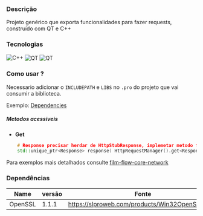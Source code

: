 ### Descrição

Projeto genérico que exporta funcionalidades para fazer requests, construído com QT e C++

### Tecnologias 

<div style="display: inline_block">
	<img alt="C++" src="https://img.shields.io/badge/C%2B%2B-00599C?style=for-the-badge&logo=c%2B%2B&logoColor=white"/>
	<img align="center" alt="QT" src="https://img.shields.io/badge/QT-00ff00?style=for-the-badge&logoColor=white" />
	<img align="center" alt="QT" src="https://img.shields.io/badge/QMAKE-0f246b?style=for-the-badge&logoColor=white" />
</div>

### Como usar ?

Necessario adicionar o `INCLUDEPATH` e `LIBS` no `.pro` do projeto que vai consumir a biblioteca.

Exemplo: [Dependencies]( https://github.com/luizh3/film-flow-core/blob/main/film-flow-core-dependencies.pri )

##### Metodos acessiveis 

- <b>Get</b>
```C++
	# Response precisar herdar de HttpStubResponse, implemetar metodo fromJson
	std::unique_ptr<Response> response( HttpRequestManager().get<Response>( URL,  requestParams ) )
```
Para exemplos mais detalhados consulte [film-flow-core-network](https://github.com/luizh3/film-flow-core/blob/main/network/endpoint/program/tvmaze/tvmazeendpoint.cpp)

### Dependências

| Name | versão | Fonte |
| ------ | ------ |  ------ |
| OpenSSL | 1.1.1 | https://slproweb.com/products/Win32OpenSSL.html |

